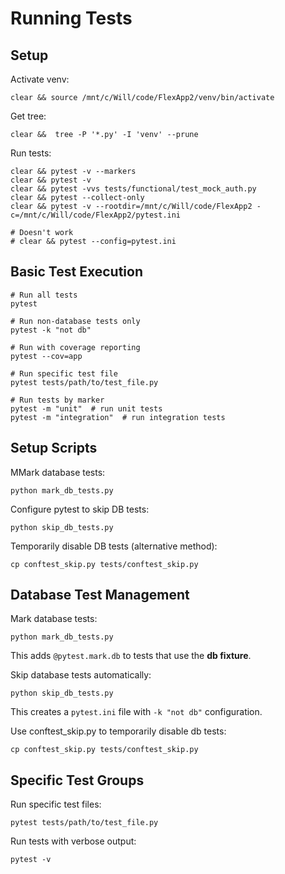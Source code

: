 # Running Tests
## Setup

Activate venv:

```
clear && source /mnt/c/Will/code/FlexApp2/venv/bin/activate
```

Get tree:

```
clear &&  tree -P '*.py' -I 'venv' --prune
```

Run tests:

```
clear && pytest -v --markers
clear && pytest -v
clear && pytest -vvs tests/functional/test_mock_auth.py
clear && pytest --collect-only
clear && pytest -v --rootdir=/mnt/c/Will/code/FlexApp2 -c=/mnt/c/Will/code/FlexApp2/pytest.ini
```

```
# Doesn't work
# clear && pytest --config=pytest.ini
```

## Basic Test Execution

```
# Run all tests
pytest

# Run non-database tests only
pytest -k "not db"

# Run with coverage reporting
pytest --cov=app

# Run specific test file
pytest tests/path/to/test_file.py

# Run tests by marker
pytest -m "unit"  # run unit tests
pytest -m "integration"  # run integration tests
```

## Setup Scripts

MMark database tests:

```
python mark_db_tests.py
```

Configure pytest to skip DB tests:

```
python skip_db_tests.py
```

Temporarily disable DB tests (alternative method):

```
cp conftest_skip.py tests/conftest_skip.py
```

## Database Test Management

Mark database tests:

```
python mark_db_tests.py
```

This adds `@pytest.mark.db` to tests that use the **db fixture**.

Skip database tests automatically:

```
python skip_db_tests.py
```

This creates a `pytest.ini` file with `-k "not db"` configuration.


Use conftest_skip.py to temporarily disable db tests:

```
cp conftest_skip.py tests/conftest_skip.py
```

## Specific Test Groups

Run specific test files:

```
pytest tests/path/to/test_file.py
```

Run tests with verbose output:

```
pytest -v
```
